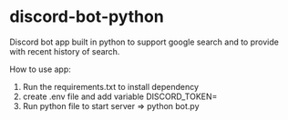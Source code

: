 # discord-bot-python
Discord bot app built in python to support google search and to provide with recent history of search.

How to use app:
1. Run the requirements.txt to install dependency
2. create .env file and add variable DISCORD_TOKEN=<your Discord Bot token>
3. Run python file to start server =>  python bot.py 
